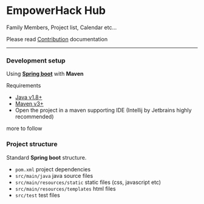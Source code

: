 # EmpowerHack Hub

Family Members, Project list, Calendar etc...

Please read [Contribution](CONTRIBUTING.md) documentation

---

### Development setup

Using **[Spring boot](http://projects.spring.io/spring-boot/)** with **Maven**

Requirements
* [Java v1.8+](http://www.oracle.com/technetwork/java/javase/downloads/jdk8-downloads-2133151.html)
* [Maven v3+](https://maven.apache.org/download.cgi)
* Open the project in a maven supporting IDE (Intellij by Jetbrains highly recommended)

more to follow

### Project structure

Standard **Spring boot** structure.

* `pom.xml` project dependencies
* `src/main/java` java source files
* `src/main/resources/static` static files (css, javascript etc)
* `src/main/resources/templates` html files
* `src/test` test files
